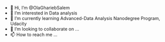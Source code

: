 - 👋 Hi, I’m @OlaGhariebSalem
- 👀 I’m interested in Data analysis
- 🌱 I’m currently learning Advanced-Data Analysis Nanodegree Program, Udacity
- 💞️ I’m looking to collaborate on ...
- 📫 How to reach me ...

<!---
OlaGhariebSalem/OlaGhariebSalem is a ✨ special ✨ repository because its `README.md` (this file) appears on your GitHub profile.
You can click the Preview link to take a look at your changes.
--->
